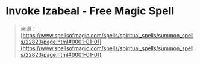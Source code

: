 <!--yml
category: 未分类
date: 2024-06-12 19:07:27
-->

# Invoke Izabeal - Free Magic Spell

> 来源：[https://www.spellsofmagic.com/spells/spiritual_spells/summon_spells/22823/page.html#0001-01-01](https://www.spellsofmagic.com/spells/spiritual_spells/summon_spells/22823/page.html#0001-01-01)